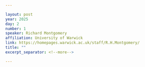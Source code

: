 ```yaml
---

layout: post
year: 2025
day: 2
number: 1
speaker: Richard Montgomery
affiliation: University of Warwick
link: https://homepages.warwick.ac.uk/staff/R.H.Montgomery/
title: ""
excerpt_separator: <!--more-->

---
```



<!--more-->
